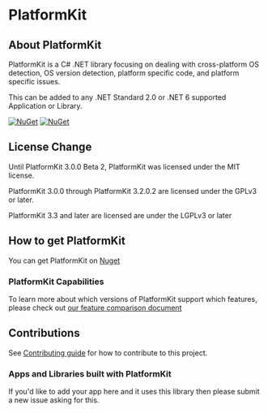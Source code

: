 # PlatformKit

## About PlatformKit

PlatformKit is a C# .NET library focusing on dealing with cross-platform OS detection, OS version detection, platform specific code, and platform specific issues.

This can be added to any .NET Standard 2.0 or .NET 6 supported Application or Library.

[![NuGet](https://img.shields.io/nuget/v/PlatformKit.svg)](https://www.nuget.org/packages/PlatformKit/) 
[![NuGet](https://img.shields.io/nuget/dt/PlatformKit.svg)](https://www.nuget.org/packages/PlatformKit/)

## License Change
Until PlatformKit 3.0.0 Beta 2, PlatformKit was licensed under the MIT license.

PlatformKit 3.0.0 through PlatformKit 3.2.0.2 are licensed under the GPLv3 or later.

PlatformKit 3.3 and later are licensed are under the LGPLv3 or later

## How to get PlatformKit

You can get PlatformKit on [Nuget](https://www.nuget.org/packages/PlatformKit/)

### PlatformKit Capabilities
To learn more about which versions of PlatformKit support which features, please check out [our feature comparison document](docs/FeatureComparisonByPlatform.md)

## Contributions
See [Contributing guide](/CONTRIBUTING.md) for how to contribute to this project.

### Apps and Libraries built with PlatformKit
If you'd like to add your app here and it uses this library then please submit a new issue asking for this.
